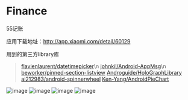Finance
=======

55记账

应用下载地址：http://app.xiaomi.com/detail/60129

用到的第三方library库
> [flavienlaurent/datetimepicker](https://github.com/flavienlaurent/datetimepicker)\n
> [johnkil/Android-AppMsg](https://github.com/johnkil/Android-AppMsg)\n
> [beworker/pinned-section-listview](https://github.com/beworker/pinned-section-listview)
> [Androguide/HoloGraphLibrary](https://github.com/Androguide/HoloGraphLibrary)
> [ai212983/android-spinnerwheel](https://github.com/ai212983/android-spinnerwheel)
> [Ken-Yang/AndroidPieChart](https://github.com/Ken-Yang/AndroidPieChart)

![image](https://raw.githubusercontent.com/alpheus55/Finance/master/DC252344C3E7F269FC9E194386712131.png)
![image](https://raw.githubusercontent.com/alpheus55/Finance/master/1826F3C68942E899AB0AD72E055136B4.png)
![image](https://raw.githubusercontent.com/alpheus55/Finance/master/9BA0812EFF4CB8DDA74BDA76A794E76C.png)
![image](https://raw.githubusercontent.com/alpheus55/Finance/master/37C69CA0720935F2C6317788D93CDA87.png)
